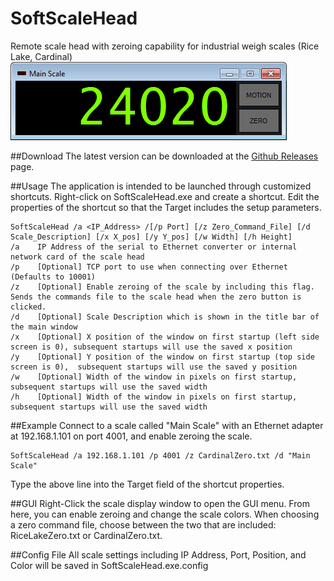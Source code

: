 # SoftScaleHead
Remote scale head with zeroing capability for industrial weigh scales (Rice Lake, Cardinal)
![SoftScaleHead Screenshot](/SoftScaleHead.png?raw=true)

##Download
The latest version can be downloaded at the [Github Releases](https://github.com/robertlarue/SoftScaleHead/releases) page.

##Usage
The application is intended to be launched through customized shortcuts.
Right-click on SoftScaleHead.exe and create a shortcut. Edit the properties of the shortcut so that the Target includes the setup parameters.

    SoftScaleHead /a <IP_Address> /[/p Port] [/z Zero_Command_File] [/d Scale_Description] [/x X_pos] [/y Y_pos] [/w Width] [/h Height]
    /a    IP Address of the serial to Ethernet converter or internal network card of the scale head
    /p    [Optional] TCP port to use when connecting over Ethernet (Defaults to 10001)
    /z    [Optional] Enable zeroing of the scale by including this flag. Sends the commands file to the scale head when the zero button is clicked.
    /d    [Optional] Scale Description which is shown in the title bar of the main window
	/x    [Optional] X position of the window on first startup (left side screen is 0), subsequent startups will use the saved x position
	/y    [Optional] Y position of the window on first startup (top side screen is 0),  subsequent startups will use the saved y position
	/w    [Optional] Width of the window in pixels on first startup, subsequent startups will use the saved width
	/h    [Optional] Width of the window in pixels on first startup, subsequent startups will use the saved width

##Example
Connect to a scale called "Main Scale" with an Ethernet adapter at 192.168.1.101 on port 4001, and enable zeroing the scale.

    SoftScaleHead /a 192.168.1.101 /p 4001 /z CardinalZero.txt /d "Main Scale"

Type the above line into the Target field of the shortcut properties.

##GUI
Right-Click the scale display window to open the GUI menu. From here, you can enable zeroing and change the scale colors.
When choosing a zero command file, choose between the two that are included: RiceLakeZero.txt or CardinalZero.txt.

##Config File
All scale settings including IP Address, Port, Position, and Color will be saved in SoftScaleHead.exe.config
